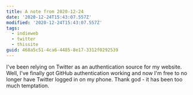 ```yaml
---
title: A note from 2020-12-24
date: '2020-12-24T15:43:07.557Z'
modified: '2020-12-24T15:43:07.557Z'
tags:
  - indieweb
  - twitter
  - thissite
guid: 468a5c51-4ca6-4485-8e17-3312f0292539
---
```

I've been relying on Twitter as an authentication source for my website. Well, I've finally got GitHub authentication working and now I'm free to no longer have Twitter logged in on my phone. Thank god - it has been too much temptation.
